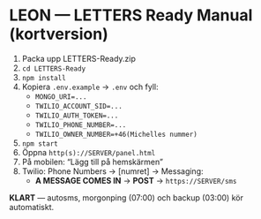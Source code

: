 # LEON — LETTERS Ready Manual (kortversion)

1. Packa upp LETTERS-Ready.zip
2. `cd LETTERS-Ready`
3. `npm install`
4. Kopiera `.env.example` → `.env` och fyll:
   - `MONGO_URI=...`
   - `TWILIO_ACCOUNT_SID=...`
   - `TWILIO_AUTH_TOKEN=...`
   - `TWILIO_PHONE_NUMBER=...`
   - `TWILIO_OWNER_NUMBER=+46(Michelles nummer)`
5. `npm start`
6. Öppna `http(s)://SERVER/panel.html`
7. På mobilen: “Lägg till på hemskärmen”
8. Twilio: Phone Numbers → [numret] → Messaging:
   - **A MESSAGE COMES IN** → **POST** → `https://SERVER/sms`

**KLART** — autosms, morgonping (07:00) och backup (03:00) kör automatiskt.
